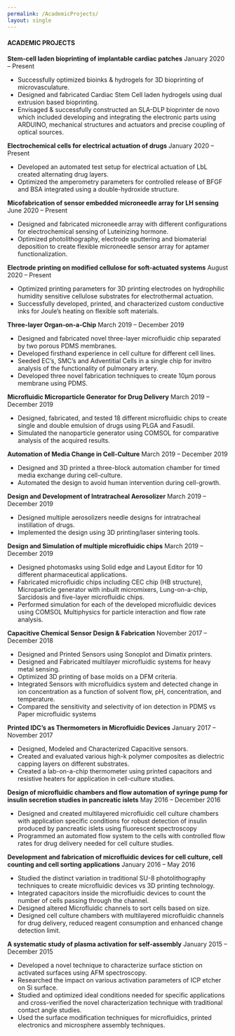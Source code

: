 ```yaml
---
permalink: /AcademicProjects/
layout: single
---
```


#### ACADEMIC PROJECTS

**Stem-cell laden bioprinting of implantable cardiac patches**
January 2020 – Present 
- Successfully optimized bioinks & hydrogels for 3D bioprinting of microvasculature. 
- Designed and fabricated Cardiac Stem Cell laden hydrogels using dual extrusion based bioprinting.
- Envisaged & successfully constructed an SLA-DLP bioprinter de novo which included developing and integrating the electronic parts using ARDUINO, mechanical structures and actuators and precise coupling of optical sources. 

**Electrochemical cells for electrical actuation of drugs**
January 2020 – Present 
- Developed an automated test setup for electrical actuation of LbL created alternating drug layers. 
- Optimized the amperometry parameters for controlled release of BFGF and BSA integrated using a double-hydroxide structure. 

**Micofabrication of sensor embedded microneedle array for LH sensing**
June 2020 – Present
- Designed and fabricated microneedle array with different configurations for electrochemical sensing of Luteinizing hormone.
- Optimized photolithography, electrode sputtering and biomaterial deposition to create flexible microneedle sensor array for aptamer functionalization.

**Electrode printing on modified cellulose for soft-actuated systems**
August 2020 – Present
- Optimized printing parameters for 3D printing electrodes on hydrophilic humidity sensitive cellulose substrates for electrothermal actuation.
- Successfully developed, printed, and characterized custom conductive inks for Joule’s heating on flexible soft materials.

**Three-layer Organ-on-a-Chip**
March 2019 – December 2019 
- Designed and fabricated novel three-layer microfluidic chip separated by two porous PDMS membranes. 
- Developed firsthand experience in cell culture for different cell lines. 
- Seeded EC’s, SMC’s and Adventitial Cells in a single chip for invitro analysis of the functionality of pulmonary artery.
- Developed three novel fabrication techniques to create 10μm porous membrane using PDMS. 

**Microfluidic Microparticle Generator for Drug Delivery**
March 2019 – December 2019 
- Designed, fabricated, and tested 18 different microfluidic chips to create single and double emulsion of drugs using PLGA and Fasudil. 
- Simulated the nanoparticle generator using COMSOL for comparative analysis of the acquired results. 

**Automation of Media Change in Cell-Culture**
March 2019 – December 2019 
- Designed and 3D printed a three-block automation chamber for timed media exchange during cell-culture. 
- Automated the design to avoid human intervention during cell-growth. 

**Design and Development of Intratracheal Aerosolizer**
March 2019 – December 2019 
- Designed multiple aerosolizers needle designs for intratracheal instillation of drugs. 
- Implemented the design using 3D printing/laser sintering tools. 

**Design and Simulation of multiple microfluidic chips**
March 2019 – December 2019 
- Designed photomasks using Solid edge and Layout Editor for 10 different pharmaceutical applications. 
- Fabricated microfluidic chips including CEC chip (HB structure), Microparticle generator with inbuilt micromixers, Lung-on-a-chip, Sarcidosis and five-layer microfluidic chips. 
- Performed simulation for each of the developed microfluidic devices using COMSOL Multiphysics for particle interaction and flow rate analysis. 

**Capacitive Chemical Sensor Design & Fabrication**
November 2017 – December 2018
- Designed and Printed Sensors using Sonoplot and Dimatix printers. 
- Designed and Fabricated multilayer microfluidic systems for heavy metal sensing. 
- Optimized 3D printing of base molds on a DFM criteria.
- Integrated Sensors with microfluidics system and detected change in ion concentration as a function of solvent flow, pH, concentration, and temperature. 
- Compared the sensitivity and selectivity of ion detection in PDMS vs Paper microfluidic systems 

**Printed IDC’s as Thermometers in Microfluidic Devices**
January 2017 – November 2017
- Designed, Modeled and Characterized Capacitive sensors. 
- Created and evaluated various high-k polymer composites as dielectric capping layers on different substrates. 
- Created a lab-on-a-chip thermometer using printed capacitors and resistive heaters for application in cell-culture studies. 

**Design of microfluidic chambers and flow automation of syringe pump for insulin secretion studies in pancreatic islets**
May 2016 – December 2016 
- Designed and created multilayered microfluidic cell culture chambers with application specific conditions for robust detection of insulin produced by pancreatic islets using fluorescent spectroscopy 
- Programmed an automated flow system to the cells with controlled flow rates for drug delivery needed for cell culture studies. 

**Development and fabrication of microfluidic devices for cell culture, cell counting and cell sorting applications**
January 2016 – May 2016 
- Studied the distinct variation in traditional SU-8 photolithography techniques to create microfluidic devices vs 3D printing technology. 
- Integrated capacitors inside the microfluidic devices to count the number of cells passing through the channel. 
- Designed altered Microfluidic channels to sort cells based on size. 
- Designed cell culture chambers with multilayered microfluidic channels for drug delivery, reduced reagent consumption and enhanced change detection limit. 

**A systematic study of plasma activation for self-assembly**
January 2015 – December 2015 
- Developed a novel technique to characterize surface stiction on activated surfaces using AFM spectroscopy. 
- Researched the impact on various activation parameters of ICP etcher on Si surface. 
- Studied and optimized ideal conditions needed for specific applications and cross-verified the novel characterization technique with traditional contact angle studies. 
- Used the surface modification techniques for microfluidics, printed electronics and microsphere assembly techniques. 

